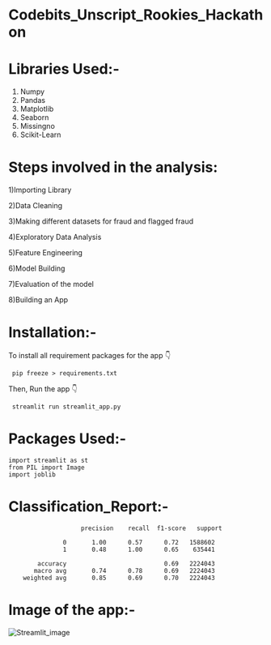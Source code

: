 # Codebits_Unscript_Rookies_Hackathon

# Libraries Used:-
  1) Numpy
  2) Pandas
  3) Matplotlib
  4) Seaborn
  5) Missingno
  6) Scikit-Learn
  
# Steps involved in the analysis:
   1)Importing Library
   
   2)Data Cleaning
   
   3)Making different datasets for fraud and flagged fraud
   
   4)Exploratory Data Analysis
   
   5)Feature Engineering
   
   6)Model Building
   
   7)Evaluation of the model
   
   8)Building an App
   
   
# Installation:-
  To install all requirement packages for the app 👇
  
     pip freeze > requirements.txt
     
  Then, Run the app 👇
  
     streamlit run streamlit_app.py

# Packages Used:-
    import streamlit as st
    from PIL import Image
    import joblib
    
# Classification_Report:-
                        precision    recall  f1-score   support

                   0       1.00      0.57      0.72   1588602
                   1       0.48      1.00      0.65    635441

            accuracy                           0.69   2224043
           macro avg       0.74      0.78      0.69   2224043
        weighted avg       0.85      0.69      0.70   2224043
    
# Image of the app:- 
  ![Streamlit_image](https://user-images.githubusercontent.com/83270390/150664350-92e4762c-6b27-4fa4-a35f-bb8264c5c9e9.png)

  
